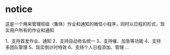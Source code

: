 # notice
这是一个用来管理班级（集体）作业和通知的微信小程序，同时以日程的形式，现实用户所有的作业和通知

1、支持首发作业、通知
2、支持自动命名统一
3、支持催、加急等功能
4、支持多团队管理
5、现实倒计时特效
6、支持个人日程添加、管理
...
